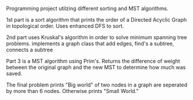 Programming project utilzing different sorting and MST algorithms.

1st part is a sort algorithm that prints the order of a Directed Acyclic Graph in topological order. Uses enhanced DFS to sort.

2nd part uses Kruskal's algorithm in order to solve minimum spanning tree problems.
  implements a graph class that add edges, find's a subtree, connects a subtree

Part 3 is a MST algorithm using Prim's. Returns the difference of weight between the original graph and the new MST to determine how much was saved.

The final problem prints "Big world" of two nodes in a graph are seperated by more than 6 nodes. Otherwise prints "Small World."
